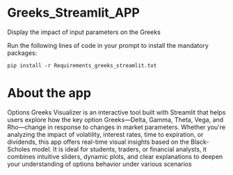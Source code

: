 # Greeks_Streamlit_APP
Display the impact of input parameters on the Greeks

Run the following lines of code in your prompt to install the mandatory packages:
```
pip install -r Requirements_greeks_streamlit.txt
```
# About the app
Options Greeks Visualizer is an interactive tool built with Streamlit that helps users explore how the key option Greeks—Delta, Gamma, Theta, Vega, and Rho—change in response to changes in market parameters. 
Whether you're analyzing the impact of volatility, interest rates, time to expiration, or dividends, this app offers real-time visual insights based on the Black-Scholes model. 
It is ideal for students, traders, or financial analysts, it combines intuitive sliders, dynamic plots, and clear explanations to deepen your understanding of options behavior under various scenarios
